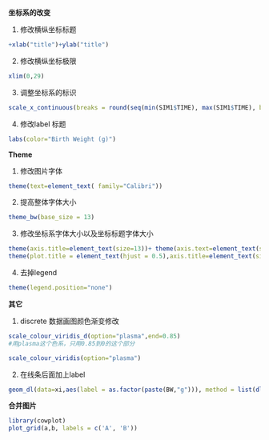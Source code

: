 **坐标系的改变**
1. 修改横纵坐标标题
```r
+xlab("title")+ylab("title")
```

2. 修改横纵坐标极限
```r
xlim(0,29)
```

3. 调整坐标系的标识
```r
scale_x_continuous(breaks = round(seq(min(SIM1$TIME), max(SIM1$TIME), by = 24),1))
```

4. 修改label 标题
```r
labs(color="Birth Weight (g)")
```

**Theme**

 1. 修改图片字体
```r
theme(text=element_text( family="Calibri"))
```

2. 提高整体字体大小
```r
theme_bw(base_size = 13)
```

3. 修改坐标系字体大小以及坐标标题字体大小
```r
theme(axis.title=element_text(size=13))+ theme(axis.text=element_text(size=12))
theme(plot.title = element_text(hjust = 0.5),axis.title=element_text(size=13))
```

4. 去掉legend
```r
theme(legend.position="none")
```

**其它**
1. discrete 数据画图颜色渐变修改
```r
scale_colour_viridis_d(option="plasma",end=0.85)
#用plasma这个色系，只用0.85到0的这个部分
```
```r
scale_colour_viridis(option="plasma")
```

2. 在线条后面加上label
```r
geom_dl(data=xi,aes(label = as.factor(paste(BW,"g"))), method = list(dl.combine( "last.points")), cex = 0.8)
```


**合并图片**

```r
library(cowplot)
plot_grid(a,b, labels = c('A', 'B'))
```
